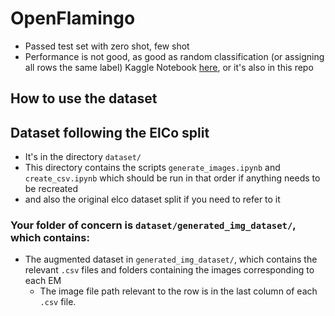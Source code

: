 # OpenFlamingo

* Passed test set with zero shot, few shot
* Performance is not good, as good as random classification (or assigning all rows the same label)
Kaggle Notebook [here](https://www.kaggle.com/code/timothyleow12/openflamingo-test), or it's also in this repo

## How to use the dataset

## Dataset following the ElCo split
* It's in the directory `dataset/`
* This directory contains the scripts `generate_images.ipynb` and `create_csv.ipynb` which should be run in that order if anything needs to be recreated
* and also the original elco dataset split if you need to refer to it
  
### Your folder of concern is `dataset/generated_img_dataset/`, which contains:

* The augmented dataset in `generated_img_dataset/`, which contains the relevant `.csv` files and folders containing the images corresponding to each EM
    * The image file path relevant to the row is in the last column of each `.csv` file.
